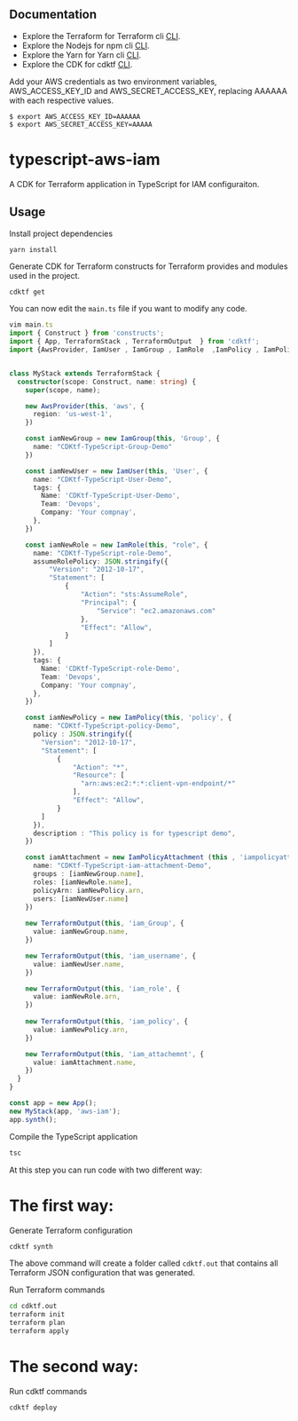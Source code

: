 ## Documentation

* Explore the Terraform for Terraform cli [CLI](https://www.terraform.io/downloads.html).
* Explore the Nodejs for npm cli [CLI](https://nodejs.org/en/).
* Explore the Yarn for Yarn cli [CLI](https://classic.yarnpkg.com/en/docs/install#debian-stable).
* Explore the CDK for cdktf [CLI](https://github.com/hashicorp/terraform-cdk/blob/main/docs/cli-commands.md).


Add your AWS credentials as two environment variables, AWS_ACCESS_KEY_ID and AWS_SECRET_ACCESS_KEY, replacing AAAAAA with each respective values.
```shell
$ export AWS_ACCESS_KEY_ID=AAAAAA
$ export AWS_SECRET_ACCESS_KEY=AAAAA
```

# typescript-aws-iam

A CDK for Terraform application in TypeScript for IAM configuraiton.

## Usage

Install project dependencies

```shell
yarn install
```

Generate CDK for Terraform constructs for Terraform provides and modules used in the project.

```bash
cdktf get
```

You can now edit the `main.ts` file if you want to modify any code.

```typescript
vim main.ts
import { Construct } from 'constructs';
import { App, TerraformStack , TerraformOutput  } from 'cdktf';
import {AwsProvider, IamUser , IamGroup , IamRole  ,IamPolicy , IamPolicyAttachment} from "./.gen/providers/aws/";


class MyStack extends TerraformStack {
  constructor(scope: Construct, name: string) {
    super(scope, name);

    new AwsProvider(this, 'aws', {
      region: 'us-west-1',
    })

    const iamNewGroup = new IamGroup(this, 'Group', {
      name: "CDKtf-TypeScript-Group-Demo"
    })

    const iamNewUser = new IamUser(this, 'User', {
      name: "CDKtf-TypeScript-User-Demo",
      tags: {
        Name: 'CDKtf-TypeScript-User-Demo',
        Team: 'Devops',
        Company: 'Your compnay',
      },
    })

    const iamNewRole = new IamRole(this, "role", {
      name: "CDKtf-TypeScript-role-Demo",
      assumeRolePolicy: JSON.stringify({
          "Version": "2012-10-17",
          "Statement": [
              {
                  "Action": "sts:AssumeRole",
                  "Principal": {
                      "Service": "ec2.amazonaws.com"
                  },
                  "Effect": "Allow",
              }
          ]
      }),
      tags: {
        Name: 'CDKtf-TypeScript-role-Demo',
        Team: 'Devops',
        Company: 'Your compnay',
      },
    })

    const iamNewPolicy = new IamPolicy(this, 'policy', {
      name: "CDKtf-TypeScript-policy-Demo",
      policy : JSON.stringify({
        "Version": "2012-10-17",
        "Statement": [
            {
                "Action": "*",
                "Resource": [
                  "arn:aws:ec2:*:*:client-vpn-endpoint/*"
                ],
                "Effect": "Allow",
            }
        ]
      }),    
      description : "This policy is for typescript demo",
    })

    const iamAttachment = new IamPolicyAttachment (this , 'iampolicyattachement',{
      name: "CDKtf-TypeScript-iam-attachment-Demo",
      groups : [iamNewGroup.name],
      roles: [iamNewRole.name],
      policyArn: iamNewPolicy.arn,
      users: [iamNewUser.name]
    })
    
    new TerraformOutput(this, 'iam_Group', {
      value: iamNewGroup.name,
    })

    new TerraformOutput(this, 'iam_username', {
      value: iamNewUser.name,
    })

    new TerraformOutput(this, 'iam_role', {
      value: iamNewRole.arn,
    })
  
    new TerraformOutput(this, 'iam_policy', {
      value: iamNewPolicy.arn,
    })

    new TerraformOutput(this, 'iam_attachemnt', {
      value: iamAttachment.name,
    })
  }
}

const app = new App();
new MyStack(app, 'aws-iam');
app.synth();
```

Compile the TypeScript application

```bash
tsc
```
At this step you can run code with two different way:

# The first way:

Generate Terraform configuration

```bash
cdktf synth
```

The above command will create a folder called `cdktf.out` that contains all Terraform JSON configuration that was generated.

Run Terraform commands

```bash
cd cdktf.out
terraform init
terraform plan
terraform apply
```

# The second way:

Run cdktf commands

```bash
cdktf deploy
```

